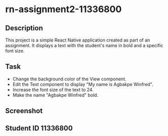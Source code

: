 # rn-assignment2-11336800

## Description
This project is a simple React Native application created as part of an assignment. It displays a text with the student's name in bold and a specific font size.

## Task
- Change the background color of the View component.
- Edit the Text component to display "My name is Agbakpe Winfred".
- Increase the font size of the text to 24.
- Make the name "Agbakpe Winfred" bold.

## Screenshot


## Student ID 11336800
